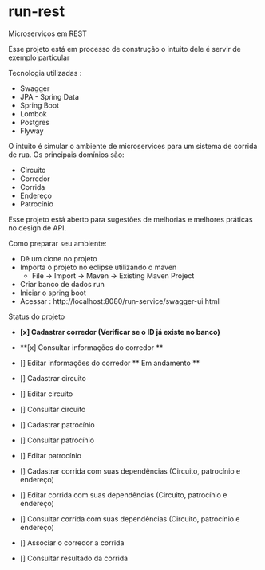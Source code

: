 # run-rest
Microserviços em REST

Esse projeto está em processo de construção o intuito dele é servir de exemplo particular 

Tecnologia utilizadas :
- Swagger
- JPA - Spring Data
- Spring Boot
- Lombok
- Postgres
- Flyway


O intuito é simular o ambiente de microservices para um sistema de corrida de rua.
Os principais domínios são:
- Circuito
- Corredor
- Corrida
- Endereço
- Patrocínio

Esse projeto está aberto para sugestões de melhorias e melhores práticas no design de API.

Como preparar seu ambiente:
- Dê um clone no projeto
- Importa o projeto no eclipse utilizando o maven
    - File -> Import -> Maven -> Existing Maven Project
- Criar banco de dados run
- Iniciar o spring boot
- Acessar : http://localhost:8080/run-service/swagger-ui.html

Status do projeto
- **[x] Cadastrar corredor (Verificar se o ID já existe no banco)**  
- **[x] Consultar informações do corredor **
- [] Editar informações do corredor ** Em andamento **

- [] Cadastrar circuito
- [] Editar circuito
- [] Consultar circuito

- [] Cadastrar patrocínio
- [] Consultar patrocínio 
- [] Editar patrocínio  

- [] Cadastrar corrida com suas dependências (Circuito, patrocínio e endereço)
- [] Editar corrida com suas dependências (Circuito, patrocínio e endereço)
- [] Consultar corrida com suas dependências (Circuito, patrocínio e endereço)

- [] Associar o corredor a corrida

- [] Consultar resultado da corrida


